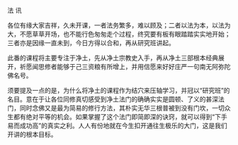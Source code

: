 法 讯

​     各位有缘大家吉祥，久未开课，一者法务繁多，难以顾及；二者以法为本，以法为大，不愿草草开场，也不能行色匆匆走个过程，终究要有板有眼踏踏实实地开始；三者亦是因缘一直未到，今日方得以合和，再从研究班讲起。

​      此番的课程将主要专注于净土，先从净土宗教史入手，再从净土三部根本经典展开，祈愿闻思修者能够于己三资粮有所增上，并用信愿来好好庄严一句南无阿弥陀佛名号。

​     须要提及一点的是，为什么将净土的课程作为结穴来压轴学习，并冠以“研究班”的名目。意在于让各位同修真切感受到净土法门的确确实实是圆顿、了义的甚深法门，同时念佛又是最为简易的修行方法，其朴实无华三根普被到没有门坎，一切众生都有绝对平等的机会。如果掌握了这个法门即简即深的诀窍，就可以得到“下手易而成功高”的真实之利。人人有份地就在今生扣开通往生极乐的大门，这是我们开讲的根本目标。